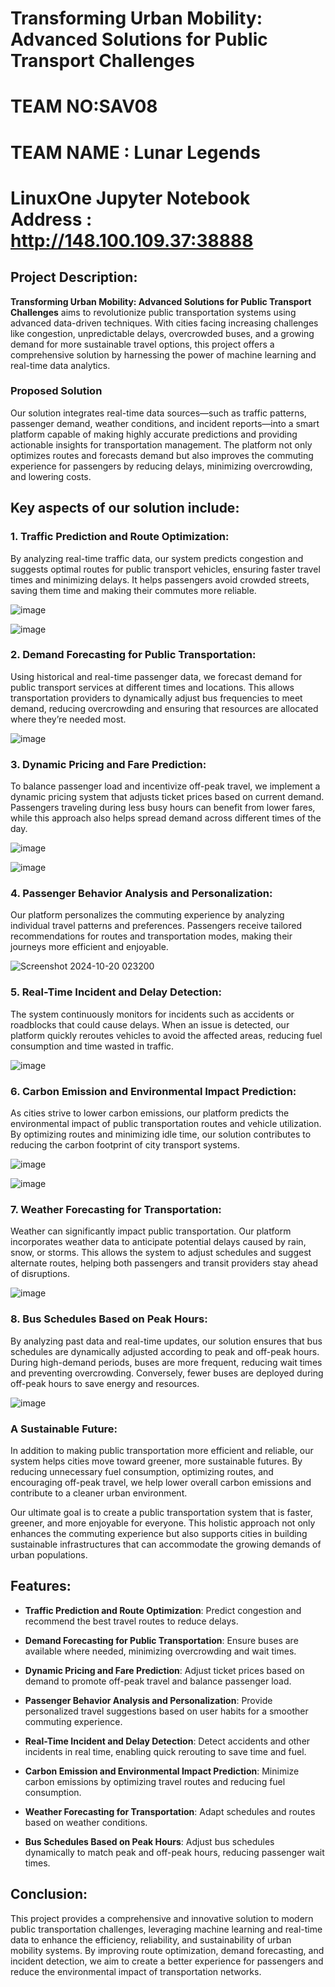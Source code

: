 # **Transforming Urban Mobility: Advanced Solutions for Public Transport Challenges**

# TEAM NO:SAV08
# TEAM NAME : Lunar Legends
# LinuxOne Jupyter Notebook Address  : http://148.100.109.37:38888 

## Project Description:

**Transforming Urban Mobility: Advanced Solutions for Public Transport Challenges** aims to revolutionize public transportation systems using advanced data-driven techniques. With cities facing increasing challenges like congestion, unpredictable delays, overcrowded buses, and a growing demand for more sustainable travel options, this project offers a comprehensive solution by harnessing the power of machine learning and real-time data analytics.

### **Proposed Solution**

Our solution integrates real-time data sources—such as traffic patterns, passenger demand, weather conditions, and incident reports—into a smart platform capable of making highly accurate predictions and providing actionable insights for transportation management. The platform not only optimizes routes and forecasts demand but also improves the commuting experience for passengers by reducing delays, minimizing overcrowding, and lowering costs.

## Key aspects of our solution include:

### 1. **Traffic Prediction and Route Optimization**:
   By analyzing real-time traffic data, our system predicts congestion and suggests optimal routes for public transport vehicles, ensuring faster travel times and minimizing delays. It helps passengers avoid crowded streets, saving them time and making their commutes more reliable.


   ![image](https://github.com/user-attachments/assets/69bb25bc-1202-483c-bb61-c1a8b54e4812)
   

   ![image](https://github.com/user-attachments/assets/d7e9ffe9-c71a-400f-926d-43ea1ddb3a26)


### 2. **Demand Forecasting for Public Transportation**:
   Using historical and real-time passenger data, we forecast demand for public transport services at different times and locations. This allows transportation providers to dynamically adjust bus frequencies to meet demand, reducing overcrowding and ensuring that resources are allocated where they’re needed most.

   ![image](https://github.com/user-attachments/assets/16ff72cc-cc69-492c-9e98-c823d9d8a1eb)


### 3. **Dynamic Pricing and Fare Prediction**:
   To balance passenger load and incentivize off-peak travel, we implement a dynamic pricing system that adjusts ticket prices based on current demand. Passengers traveling during less busy hours can benefit from lower fares, while this approach also helps spread demand across different times of the day.

   ![image](https://github.com/user-attachments/assets/4a0bbdbe-4cd1-4a6f-865e-c2acb3f1fa62)

   ![image](https://github.com/user-attachments/assets/5e8c1c2b-c6c4-4aac-ba3b-94e36e32e379)


### 4. **Passenger Behavior Analysis and Personalization**:
   Our platform personalizes the commuting experience by analyzing individual travel patterns and preferences. Passengers receive tailored recommendations for routes and transportation modes, making their journeys more efficient and enjoyable.


   ![Screenshot 2024-10-20 023200](https://github.com/user-attachments/assets/1683c253-807c-4552-9d39-3c802b56990b) 




### 5. **Real-Time Incident and Delay Detection**:
   The system continuously monitors for incidents such as accidents or roadblocks that could cause delays. When an issue is detected, our platform quickly reroutes vehicles to avoid the affected areas, reducing fuel consumption and time wasted in traffic.

   ![image](https://github.com/user-attachments/assets/28a14f1f-5bae-41cf-b01f-89eab280a42b)


### 6. **Carbon Emission and Environmental Impact Prediction**:
   As cities strive to lower carbon emissions, our platform predicts the environmental impact of public transportation routes and vehicle utilization. By optimizing routes and minimizing idle time, our solution contributes to reducing the carbon footprint of city transport systems.

   ![image](https://github.com/user-attachments/assets/b6786e17-d290-4c78-8daf-37e980df0b1d)

   ![image](https://github.com/user-attachments/assets/1a7184d8-16ef-48c0-b51a-ad8dd87c5433)
   

### 7. **Weather Forecasting for Transportation**:
   Weather can significantly impact public transportation. Our platform incorporates weather data to anticipate potential delays caused by rain, snow, or storms. This allows the system to adjust schedules and suggest alternate routes, helping both passengers and transit providers stay ahead of disruptions.

   ![image](https://github.com/user-attachments/assets/09c4906a-5a43-4640-8178-8e50693500cf)


### 8. **Bus Schedules Based on Peak Hours**:
   By analyzing past data and real-time updates, our solution ensures that bus schedules are dynamically adjusted according to peak and off-peak hours. During high-demand periods, buses are more frequent, reducing wait times and preventing overcrowding. Conversely, fewer buses are deployed during off-peak hours to save energy and resources.

   ![image](https://github.com/user-attachments/assets/a11bb745-4bbd-4758-be19-677aeb7ef9c8)


### **A Sustainable Future:**

In addition to making public transportation more efficient and reliable, our system helps cities move toward greener, more sustainable futures. By reducing unnecessary fuel consumption, optimizing routes, and encouraging off-peak travel, we help lower overall carbon emissions and contribute to a cleaner urban environment.

Our ultimate goal is to create a public transportation system that is faster, greener, and more enjoyable for everyone. This holistic approach not only enhances the commuting experience but also supports cities in building sustainable infrastructures that can accommodate the growing demands of urban populations.


## Features:

- **Traffic Prediction and Route Optimization**: Predict congestion and recommend the best travel routes to reduce delays.
 
- **Demand Forecasting for Public Transportation**: Ensure buses are available where needed, minimizing overcrowding and wait times.
 
- **Dynamic Pricing and Fare Prediction**: Adjust ticket prices based on demand to promote off-peak travel and balance passenger load.
 
- **Passenger Behavior Analysis and Personalization**: Provide personalized travel suggestions based on user habits for a smoother commuting experience.
 
- **Real-Time Incident and Delay Detection**: Detect accidents and other incidents in real time, enabling quick rerouting to save time and fuel.
 
- **Carbon Emission and Environmental Impact Prediction**: Minimize carbon emissions by optimizing travel routes and reducing fuel consumption.
 
- **Weather Forecasting for Transportation**: Adapt schedules and routes based on weather conditions.
 
- **Bus Schedules Based on Peak Hours**: Adjust bus schedules dynamically to match peak and off-peak hours, reducing passenger wait times.

## Conclusion:

This project provides a comprehensive and innovative solution to modern public transportation challenges, leveraging machine learning and real-time data to enhance the efficiency, reliability, and sustainability of urban mobility systems. By improving route optimization, demand forecasting, and incident detection, we aim to create a better experience for passengers and reduce the environmental impact of transportation networks.



